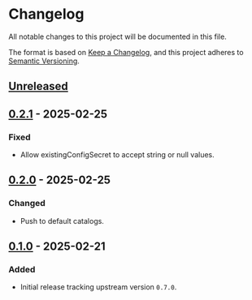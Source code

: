 # Changelog

All notable changes to this project will be documented in this file.

The format is based on [Keep a Changelog](https://keepachangelog.com/en/1.0.0/),
and this project adheres to [Semantic Versioning](https://semver.org/spec/v2.0.0.html).

## [Unreleased]

## [0.2.1] - 2025-02-25

### Fixed

- Allow existingConfigSecret to accept string or null values.

## [0.2.0] - 2025-02-25

### Changed

- Push to default catalogs.

## [0.1.0] - 2025-02-21

### Added

- Initial release tracking upstream version `0.7.0`.

[Unreleased]: https://github.com/giantswarm/cloud-provider-proxmox-app/compare/v0.2.1...HEAD
[0.2.1]: https://github.com/giantswarm/cloud-provider-proxmox-app/compare/v0.2.0...v0.2.1
[0.2.0]: https://github.com/giantswarm/cloud-provider-proxmox-app/compare/v0.1.0...v0.2.0
[0.1.0]: https://github.com/giantswarm/cloud-provider-proxmox-app/releases/tag/v0.1.0
